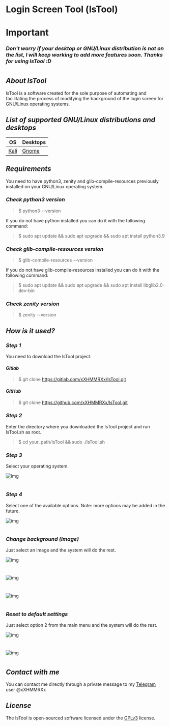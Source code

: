 # **Login Screen Tool (lsTool)**

# **Important**

### _**Don't worry if your desktop or GNU/Linux distribution is not on the list, I will keep working to add more features soon. Thanks for using lsTool :D**_

#

## _**About lsTool**_

lsTool is a software created for the sole purpose of automating and facilitating the process of modifying the background of the login screen for GNU/Linux operating systems.

## _**List of supported GNU/Linux distributions and desktops**_

| OS                            | Desktops                        |
| ----------------------------- | ------------------------------- |
| [Kali](https://www.kali.org/) | [Gnome](https://www.gnome.org/) |

## _**Requirements**_

You need to have python3, zenity and glib-compile-resources previously installed on your GNU/Linux operating system.

### _**Check python3 version**_

> $ python3 --version

If you do not have python installed you can do it with the following command:

> $ sudo apt update && sudo apt upgrade && sudo apt install python3.9

### _**Check glib-compile-resources version**_

> $ glib-compile-resources --version

If you do not have glib-compile-resources installed you can do it with the following command:

> $ sudo apt update && sudo apt upgrade && sudo apt install libglib2.0-dev-bin

### _**Check zenity version**_

> $ zenity --version

## _**How is it used?**_

### _**Step 1**_

You need to download the lsTool project.

#### _**Gitlab**_

> $ git clone https://gitlab.com/xXHMMRXx/lsTool.git

#### _**GitHub**_

> $ git clone https://github.com/xXHMMRXx/lsTool.git

### _**Step 2**_

Enter the directory where you downloaded the lsTool project and run lsTool.sh as root.

> $ cd your_path/lsTool && sudo ./lsTool.sh

### _**Step 3**_

Select your operating system.

![img](src/assets/readme/01.png)

#

### _**Step 4**_

Select one of the available options.
Note: more options may be added in the future.

![img](src/assets/readme/02.png)

#

### _**Change background (Image)**_

Just select an image and the system will do the rest.

![img](src/assets/readme/02.png)

#

![img](src/assets/readme/03.png)

#

![img](src/assets/readme/04.png)

#

### _**Reset to default settings**_

Just select option 2 from the main menu and the system will do the rest.

![img](src/assets/readme/02.png)

#

![img](src/assets/readme/05.png)

#

## _**Contact with me**_

You can contact me directly through a private message to my [Telegram](https://telegram.org/) user @xXHMMRXx

## _**License**_

The lsTool is open-sourced software licensed under the [GPLv3](https://www.gnu.org/licenses/agpl-3.0.html 'GPLv3') license.
